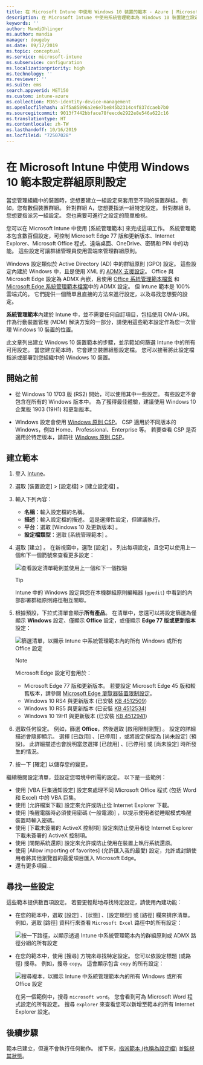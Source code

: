 ```yaml
---
title: 在 Microsoft Intune 中使用 Windows 10 裝置的範本 - Azure | Microsoft Docs
description: 在 Microsoft Intune 中使用系統管理範本為 Windows 10 裝置建立設定群組。 使用裝置組態設定檔中的這些設定來控制 Office 程式和 Microsoft Edge、保護 Internet Explorer 中的功能、控制對 OneDrive 的存取、使用遠端桌面功能、啟用 [自動播放]、設定電源管理設定、使用 HTTP 列印、使用不同的使用者登入選項，以及控制事件記錄檔大小。
keywords: ''
author: MandiOhlinger
ms.author: mandia
manager: dougeby
ms.date: 09/17/2019
ms.topic: conceptual
ms.service: microsoft-intune
ms.subservice: configuration
ms.localizationpriority: high
ms.technology: ''
ms.reviewer: ''
ms.suite: ems
search.appverid: MET150
ms.custom: intune-azure
ms.collection: M365-identity-device-management
ms.openlocfilehash: a7f5a85896a2e6e7be845b2314c4f837dcaeb7b0
ms.sourcegitcommit: 9013f7442bbface78feecde2922e8e546a622c16
ms.translationtype: HT
ms.contentlocale: zh-TW
ms.lasthandoff: 10/16/2019
ms.locfileid: "72507028"
---
```

# <a name="use-windows-10-templates-to-configure-group-policy-settings-in-microsoft-intune"></a>在 Microsoft Intune 中使用 Windows 10 範本設定群組原則設定

當您管理組織中的裝置時，您想要建立一組設定來套用至不同的裝置群組。 例如，您有數個裝置群組。 針對群組 A，您想要指派一組特定設定。 針對群組 B，您想要指派另一組設定。 您也需要可進行之設定的簡單檢視。

您可以在 Microsoft Intune 中使用 [系統管理範本]  來完成這項工作。 系統管理範本包含數百個設定，可控制 Microsoft Edge 77 版和更新版本、Internet Explorer、Microsoft Office 程式、遠端桌面、OneDrive、密碼和 PIN 中的功能。 這些設定可讓群組管理員使用雲端來管理群組原則。

Windows 設定類似於 Active Directory (AD) 中的群組原則 (GPO) 設定。 這些設定內建於 Windows 中，且是使用 XML 的 [ADMX 支援設定](https://docs.microsoft.com/windows/client-management/mdm/understanding-admx-backed-policies)。 Office 與 Microsoft Edge 設定為 ADMX 內嵌，且使用 [Office 系統管理範本檔案](https://www.microsoft.com/download/details.aspx?id=49030) 和 [Microsoft Edge 系統管理範本檔案](https://www.microsoftedgeinsider.com/enterprise)中的 ADMX 設定。 但 Intune 範本是 100% 雲端式的。 它們提供一個簡單且直接的方法來進行設定，以及尋找您想要的設定。

**系統管理範本**內建於 Intune 中，並不需要任何自訂項目，包括使用 OMA-URI。 作為行動裝置管理 (MDM) 解決方案的一部分，請使用這些範本設定作為您一次管理 Windows 10 裝置的位置。

此文章列出建立 Windows 10 裝置範本的步驟，並示範如何篩選 Intune 中的所有可用設定。 當您建立範本時，它會建立裝置組態設定檔。 您可以接著將此設定檔指派或部署到您組織中的 Windows 10 裝置。

## <a name="before-you-begin"></a>開始之前

- 從 Windows 10 1703 版 (RS2) 開始，可以使用其中一些設定。 有些設定不會包含在所有的 Windows 版本中。 為了獲得最佳體驗，建議使用 Windows 10 企業版 1903 (19H1) 和更新版本。

- Windows 設定會使用 [Windows 原則 CSP](https://docs.microsoft.com/windows/client-management/mdm/policy-configuration-service-provider#policies-supported-by-group-policy-and-admx-backed-policies)。 CSP 適用於不同版本的 Windows，例如 Home、Professional、Enterprise 等。 若要查看 CSP 是否適用於特定版本，請前往 [Windows 原則 CSP](https://docs.microsoft.com/windows/client-management/mdm/policy-configuration-service-provider#policies-supported-by-group-policy-and-admx-backed-policies)。

## <a name="create-a-template"></a>建立範本

1. 登入 [Intune](https://go.microsoft.com/fwlink/?linkid=2090973)。
2. 選取 [裝置設定]   > [設定檔]   > [建立設定檔]  。
3. 輸入下列內容：

    - **名稱**：輸入設定檔的名稱。
    - **描述**：輸入設定檔的描述。 這是選擇性設定，但建議執行。
    - **平台**：選取 [Windows 10 及更新版本]  。
    - **設定檔類型**：選取 [系統管理範本]  。

4. 選取 [建立]  。 在新視窗中，選取 [設定]  。 列出每項設定，且您可以使用上一個和下一個箭號來查看更多設定：

    ![查看設定清單範例並使用上一個和下一個按鈕](./media/administrative-templates-windows/administrative-templates-sample-settings-list.png)

    > [!TIP]
    > Intune 中的 Windows 設定與您在本機群組原則編輯器 (`gpedit`) 中看到的內部部署群組原則路徑相互關聯。

5. 根據預設，下拉式清單會顯示**所有產品**。 在清單中，您還可以將設定篩選為僅顯示 **Windows** 設定、僅顯示 **Office** 設定，或僅顯示 **Edge 77 版或更新版本**設定：

    ![篩選清單，以顯示 Intune 中系統管理範本內的所有 Windows 或所有 Office 設定](./media/administrative-templates-windows/administrative-templates-choose-windows-office-all-products.png)

    > [!NOTE]
    > Microsoft Edge 設定可套用於：
    >
    > - Microsoft Edge 77 版和更新版本。 若要設定 Microsoft Edge 45 版和較舊版本，請參閱 [Microsoft Edge 瀏覽器裝置限制設定](device-restrictions-windows-10.md#microsoft-edge-browser)。
    > - Windows 10 RS4 與更新版本 (已安裝 [KB 4512509](https://support.microsoft.com/kb/4512509))
    > - Windows 10 RS5 與更新版本 (已安裝 [KB 4512534](https://support.microsoft.com/kb/4512534))
    > - Windows 10 19H1 與更新版本 (已安裝 [KB 4512941](https://support.microsoft.com/kb/4512941))

6. 選取任何設定。 例如，篩選 **Office**，然後選取 [啟用限制瀏覽]  。 設定的詳細描述會隨即顯示。 選擇 [已啟用]  、[已停用]  ，或將設定保留為 [尚未設定]  \(預設\)。 此詳細描述也會說明當您選擇 [已啟用]  、[已停用]  或 [尚未設定]  時所發生的情況。
7. 按一下 [確定]  以儲存您的變更。

繼續檢閱設定清單，並設定您環境中所需的設定。 以下是一些範例：

- 使用 [VBA 巨集通知設定]  設定來處理不同 Microsoft Office 程式 (包括 Word 和 Excel) 中的 VBA 巨集。
- 使用 [允許檔案下載]  設定來允許或防止從 Internet Explorer 下載。
- 使用 [喚醒電腦時必須使用密碼 (一般電源)]  ，以提示使用者從睡眠模式喚醒裝置時輸入密碼。
- 使用 [下載未簽署的 ActiveX 控制項]  設定來防止使用者從 Internet Explorer 下載未簽署的 ActiveX 控制項。
- 使用 [關閉系統還原]  設定來允許或防止使用在裝置上執行系統還原。
- 使用 [Allow importing of favorites] \(允許匯入我的最愛\)  設定，允許或封鎖使用者將其他瀏覽器的最愛項目匯入 Microsoft Edge。
- 還有更多項目...

## <a name="find-some-settings"></a>尋找一些設定

這些範本提供數百項設定。 若要更輕鬆地尋找特定設定，請使用內建功能：

- 在您的範本中，選取 [設定]  、[狀態]  、[設定類型]  或 [路徑]  欄來排序清單。 例如，選取 [路徑]  資料行來查看 `Microsoft Excel` 路徑中的所有設定：

  ![按一下路徑，以顯示透過 Intune 中系統管理範本內的群組原則或 ADMX 路徑分組的所有設定](./media/administrative-templates-windows/path-filter-shows-excel-options.png)

- 在您的範本中，使用 [搜尋]  方塊來尋找特定設定。 您可以依設定標題 (或路徑) 搜尋。 例如，搜尋 `copy`。 這會顯示包含 `copy` 的所有設定：

  ![搜尋複本，以顯示 Intune 中系統管理範本內的所有 Windows 或所有 Office 設定](./media/administrative-templates-windows/search-copy-settings.png) 

  在另一個範例中，搜尋 `microsoft word`。 您會看到可為 Microsoft Word 程式設定的所有設定。 搜尋 `explorer` 來查看您可以新增至範本的所有 Internet Explorer 設定。

## <a name="next-steps"></a>後續步驟

範本已建立，但還不會執行任何動作。 接下來，[指派範本 (也稱為設定檔)](device-profile-assign.md) 並[監視其狀態](device-profile-monitor.md)。

